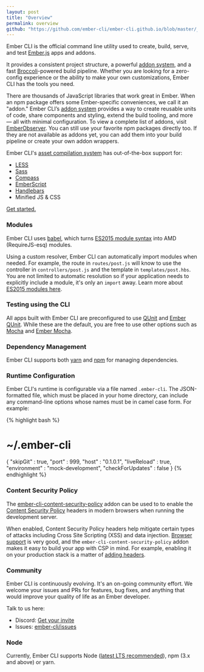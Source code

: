 ```yaml
---
layout: post
title: "Overview"
permalink: overview
github: "https://github.com/ember-cli/ember-cli.github.io/blob/master/_posts/2014-04-05-overview.md"
---
```


Ember CLI is the official command line utility used to create, build, serve, 
and test [Ember.js](https://emberjs.com) apps and addons.

It provides a consistent project structure, a powerful [addon
system](/extending/#developing-addons-and-blueprints), and
a fast [Broccoli](https://github.com/broccolijs/broccoli#broccoli)-powered
build pipeline.
Whether you are looking for a zero-config experience or the ability to make your own customizations, Ember CLI has the tools you need.

There are thousands of JavaScript libraries that work great in Ember.
When an npm package offers some Ember-specific conveniences, we call it an "addon."
Ember CLI’s [addon system](/extending/#developing-addons-and-blueprints)
provides a way to create reusable units of code, share components and styling, 
extend the build tooling, and more &mdash; all with minimal configuration.
To view a complete list of addons, visit 
[EmberObserver](https://www.emberobserver.com/).
You can still use your favorite npm packages directly too.
If they are not available as addons yet, you can add them into your build 
pipeline or create your own addon wrappers.

Ember CLI's [asset compilation system](/user-guide/#asset-compilation) has out-of-the-box support for:

* [LESS](http://lesscss.org/)
* [Sass](https://sass-lang.com/)
* [Compass](http://compass-style.org/)
* [EmberScript](http://emberscript.com/)
* [Handlebars](https://handlebarsjs.com/)
* Minified JS & CSS

[Get started.](/user-guide/#getting-started)

### Modules

Ember CLI uses [babel](https://babeljs.io/),
which turns [ES2015 module syntax](http://jsmodules.io/)
into AMD (RequireJS-esq) modules.

Using a custom resolver, Ember CLI can automatically import modules when
needed. For example, the route in `routes/post.js` will know to use the
controller in `controllers/post.js` and the template in `templates/post.hbs`.
You are not limited to automatic resolution so if your application needs to
explicitly include a module, it's only an `import` away. Learn more about
[ES2015 modules here](http://jsmodules.io/).

### Testing using the CLI

All apps built with Ember CLI are preconfigured to use
[QUnit](https://qunitjs.com/) and [Ember
QUnit](https://github.com/rwjblue/ember-qunit). While these are the default,
you are free to use other options such as [Mocha](https://mochajs.org/) and
[Ember Mocha](https://github.com/switchfly/ember-cli-mocha/).

### Dependency Management

Ember CLI supports both [yarn](https://yarnpkg.com/) and
[npm](https://npmjs.org) for managing dependencies.

### Runtime Configuration

Ember CLI's runtime is configurable via a file named `.ember-cli`.  The
JSON-formatted file, which must be placed in your home directory, can include
any command-line options whose names must be in camel case form. For example:

{% highlight bash %}
# ~/.ember-cli
{
  "skipGit" : true,
  "port" : 999,
  "host" : "0.1.0.1",
  "liveReload" : true,
  "environment" : "mock-development",
  "checkForUpdates" : false
}
{% endhighlight %}

### Content Security Policy

The [ember-cli-content-security-policy](https://github.com/rwjblue/ember-cli-content-security-policy/)
addon can be used to to enable the [Content Security Policy](https://content-security-policy.com/) 
headers in modern browsers when running the development server.

When enabled, Content Security Policy headers help mitigate certain types of
attacks including Cross Site Scripting (XSS) and data injection.
[Browser support](https://caniuse.com/#feat=contentsecuritypolicy) is very good, 
and the `ember-cli-content-security-policy` addon makes it easy to build your
app with CSP in mind. For example, enabling it on your production stack is
a matter of [adding headers](/user-guide/#content-security-policy). 

### Community

Ember CLI is continuously evolving. It's an on-going community effort. We
welcome your issues and PRs for features, bug fixes, and anything that would
improve your quality of life as an Ember developer.

Talk to us here:

* Discord: [Get your invite](https://discordapp.com/invite/zT3asNS)
* Issues: [ember-cli/issues](https://github.com/ember-cli/ember-cli/issues)

### Node

Currently, Ember CLI supports Node ([latest LTS recommended](https://nodejs.org/en/download/)), npm (3.x and above) or yarn.
